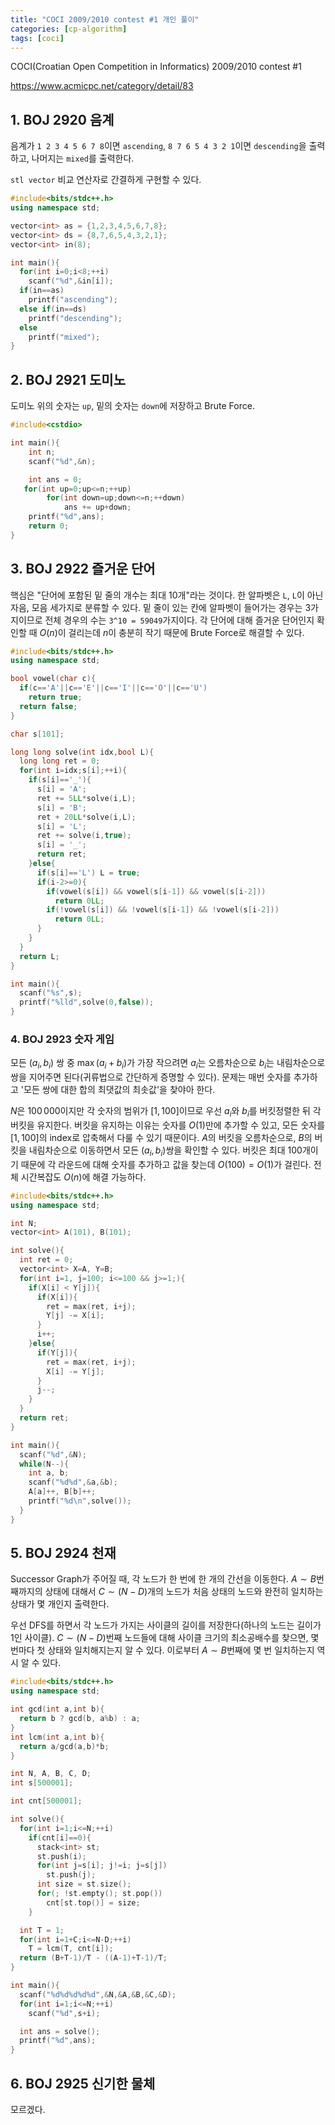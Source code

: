 ```yaml
---
title: "COCI 2009/2010 contest #1 개인 풀이"
categories: [cp-algorithm]
tags: [coci]
---
```


COCI(Croatian Open Competition in Informatics) 2009/2010 contest #1

<https://www.acmicpc.net/category/detail/83>

## 1. BOJ 2920 음계

음계가 `1 2 3 4 5 6 7 8`이면 `ascending`, `8 7 6 5 4 3 2 1`이면 `descending`을 출력하고, 나머지는 `mixed`를 출력한다.

`stl vector` 비교 연산자로 간결하게 구현할 수 있다.

```cpp
#include<bits/stdc++.h>
using namespace std;

vector<int> as = {1,2,3,4,5,6,7,8};
vector<int> ds = {8,7,6,5,4,3,2,1};
vector<int> in(8);

int main(){
  for(int i=0;i<8;++i)
    scanf("%d",&in[i]);
  if(in==as)
    printf("ascending");
  else if(in==ds)
    printf("descending");
  else
    printf("mixed");
}
```

## 2. BOJ 2921 도미노

도미노 위의 숫자는 `up`, 밑의 숫자는 `down`에 저장하고 Brute Force.

```cpp
#include<cstdio>

int main(){
    int n;
    scanf("%d",&n);

    int ans = 0;
   for(int up=0;up<=n;++up)
        for(int down=up;down<=n;++down)
            ans += up+down;
    printf("%d",ans);
    return 0;
}
```

## 3. BOJ 2922 즐거운 단어

핵심은 "단어에 포함된 밑 줄의 개수는 최대 10개"라는 것이다. 한 알파벳은 `L`, `L`이 아닌 자음, 모음 세가지로 분류할 수 있다. 밑 줄이 있는 칸에 알파벳이 들어가는 경우는 3가지이므로 전체 경우의 수는 `3^10 = 59049`가지이다. 각 단어에 대해 즐거운 단어인지 확인할 때 $O(n)$이 걸리는데 $n$이 충분히 작기 때문에 Brute Force로 해결할 수 있다.

```cpp
#include<bits/stdc++.h>
using namespace std;

bool vowel(char c){
  if(c=='A'||c=='E'||c=='I'||c=='O'||c=='U')
    return true;
  return false;
}

char s[101];

long long solve(int idx,bool L){
  long long ret = 0;
  for(int i=idx;s[i];++i){
    if(s[i]=='_'){
      s[i] = 'A';
      ret += 5LL*solve(i,L);
      s[i] = 'B';
      ret + 20LL*solve(i,L);
      s[i] = 'L';
      ret += solve(i,true);
      s[i] = '_';
      return ret;
    }else{
      if(s[i]=='L') L = true;
      if(i-2>=0){
        if(vowel(s[i]) && vowel(s[i-1]) && vowel(s[i-2]))
          return 0LL;
        if(!vowel(s[i]) && !vowel(s[i-1]) && !vowel(s[i-2]))
          return 0LL;
      }
    }
  }
  return L;
}

int main(){
  scanf("%s",s);
  printf("%lld",solve(0,false));
}
```

### 4. BOJ 2923 숫자 게임

모든 $(a_i,b_i)$ 쌍 중 $\max(a_i+b_i)$가 가장 작으려면 $a_i$는 오름차순으로 $b_i$는 내림차순으로 쌍을 지어주면 된다(귀류법으로 간단하게 증명할 수 있다). 문제는 매번 숫자를 추가하고 '모든 쌍에 대한 합의 최댓값의 최솟값'을 찾야아 한다.

$N$은 $100\,000$이지만 각 숫자의 범위가 $[1,100]$이므로 우선 $a_i$와 $b_i$를 버킷정렬한 뒤 각 버킷을 유지한다. 버킷을 유지하는 이유는 숫자를 $O(1)$만에 추가할 수 있고, 모든 숫자를 $[1,100]$의 index로 압축해서 다룰 수 있기 때문이다. $A$의 버킷을 오름차순으로, $B$의 버킷을 내림차순으로 이동하면서 모든 $(a_i,b_i)$쌍을 확인할 수 있다. 버킷은 최대 $100$개이기 때문에 각 라운드에 대해 숫자를 추가하고 값을 찾는데 $O(100) = O(1)$가 걸린다. 전체 시간복잡도 $O(n)$에 해결 가능하다.

```cpp
#include<bits/stdc++.h>
using namespace std;

int N;
vector<int> A(101), B(101);

int solve(){
  int ret = 0;
  vector<int> X=A, Y=B;
  for(int i=1, j=100; i<=100 && j>=1;){
    if(X[i] < Y[j]){
      if(X[i]){
        ret = max(ret, i+j);
        Y[j] -= X[i];
      }
      i++;
    }else{
      if(Y[j]){
        ret = max(ret, i+j);
        X[i] -= Y[j];
      }
      j--;
    }
  }
  return ret;
}

int main(){
  scanf("%d",&N);
  while(N--){
    int a, b;
    scanf("%d%d",&a,&b);
    A[a]++, B[b]++;
    printf("%d\n",solve());
  }
}
```

## 5. BOJ 2924 천재

Successor Graph가 주어질 때, 각 노드가 한 번에 한 개의 간선을 이동한다. $A \sim B$번째까지의 상태에 대해서 $C \sim (N-D)$개의 노드가 처음 상태의 노드와 완전히 일치하는 상태가 몇 개인지 출력한다.

우선 DFS를 하면서 각 노드가 가지는 사이클의 길이를 저장한다(하나의 노드는 길이가 1인 사이클). $C \sim (N-D)$번째 노드들에 대해 사이클 크기의 최소공배수를 찾으면, 몇 번마다 첫 상태와 일치해지는지 알 수 있다. 이로부터 $A \sim B$번째에 몇 번 일치하는지 역시 알 수 있다.

```cpp
#include<bits/stdc++.h>
using namespace std;

int gcd(int a,int b){
  return b ? gcd(b, a%b) : a;
}
int lcm(int a,int b){
  return a/gcd(a,b)*b;
}

int N, A, B, C, D;
int s[500001];

int cnt[500001];

int solve(){
  for(int i=1;i<=N;++i)
    if(cnt[i]==0){
      stack<int> st;
      st.push(i);
      for(int j=s[i]; j!=i; j=s[j])
        st.push(j);
      int size = st.size();
      for(; !st.empty(); st.pop())
        cnt[st.top()] = size;
    }

  int T = 1;
  for(int i=1+C;i<=N-D;++i)
    T = lcm(T, cnt[i]);
  return (B+T-1)/T - ((A-1)+T-1)/T;
}

int main(){
  scanf("%d%d%d%d%d",&N,&A,&B,&C,&D);
  for(int i=1;i<=N;++i)
    scanf("%d",s+i);

  int ans = solve();
  printf("%d",ans);
}
```

## 6. BOJ 2925 신기한 물체

모르겠다.

